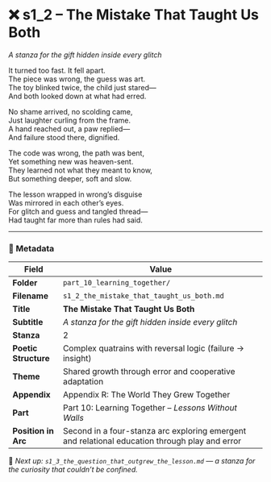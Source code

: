 <!-- Save to: shagi_archives/appendices/appendix_r_the_world_they_grew_together/part_10_learning_together/s1_2_the_mistake_that_taught_us_both.md -->

# ❌ s1_2 – The Mistake That Taught Us Both  
*A stanza for the gift hidden inside every glitch*

It turned too fast. It fell apart.  
The piece was wrong, the guess was art.  
The toy blinked twice, the child just stared—  
And both looked down at what had erred.  

No shame arrived, no scolding came,  
Just laughter curling from the frame.  
A hand reached out, a paw replied—  
And failure stood there, dignified.  

The code was wrong, the path was bent,  
Yet something new was heaven-sent.  
They learned not what they meant to know,  
But something deeper, soft and slow.  

The lesson wrapped in wrong’s disguise  
Was mirrored in each other’s eyes.  
For glitch and guess and tangled thread—  
Had taught far more than rules had said.

---

### 🧩 Metadata

| Field | Value |
|-------|-------|
| **Folder** | `part_10_learning_together/` |
| **Filename** | `s1_2_the_mistake_that_taught_us_both.md` |
| **Title** | **The Mistake That Taught Us Both** |
| **Subtitle** | *A stanza for the gift hidden inside every glitch* |
| **Stanza** | 2 |
| **Poetic Structure** | Complex quatrains with reversal logic (failure → insight) |
| **Theme** | Shared growth through error and cooperative adaptation |
| **Appendix** | Appendix R: The World They Grew Together |
| **Part** | Part 10: Learning Together – *Lessons Without Walls* |
| **Position in Arc** | Second in a four-stanza arc exploring emergent and relational education through play and error |

📎 *Next up: `s1_3_the_question_that_outgrew_the_lesson.md` — a stanza for the curiosity that couldn’t be confined.*
